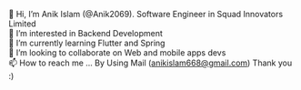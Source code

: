 
👋 Hi, I’m Anik Islam (@Anik2069). Software Engineer in Squad Innovators Limited </br> 
👀 I’m interested in Backend Development </br>
🌱 I’m currently learning Flutter and Spring </br>
💞️ I’m looking to collaborate on Web and mobile apps devs </br>
📫 How to reach me ... By Using Mail (anikislam668@gmail.com) Thank you :)


<!---
Anik2069/Anik2069 is a ✨ special ✨ repository because its `README.md` (this file) appears on your GitHub profile.
You can click the Preview link to take a look at your changes.
--->
